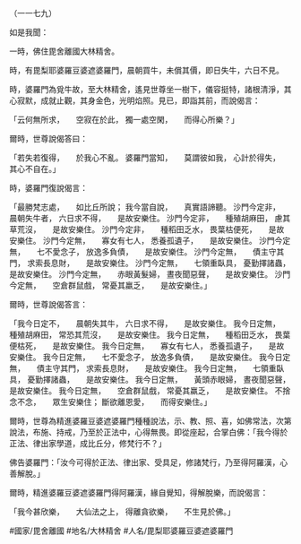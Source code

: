 （一一七九）

如是我聞：

一時，佛住毘舍離國大林精舍。

時，有毘梨耶婆羅豆婆遮婆羅門，晨朝買牛，未償其價，即日失牛，六日不見。

時，婆羅門為覓牛故，至大林精舍，遙見世尊坐一樹下，儀容挺特，諸根清淨，其心寂默，成就止觀，其身金色，光明焰照。見已，即詣其前，而說偈言：

「云何無所求，　　空寂在於此，
獨一處空閑，　　而得心所樂？」

爾時，世尊說偈答曰：

「若失若復得，　　於我心不亂。
婆羅門當知，　　莫謂彼如我，
心計於得失，　　其心不自在。」

時，婆羅門復說偈言：

「最勝梵志處，　　如比丘所說；
我今當自說，　　真實語諦聽。
沙門今定非，　　晨朝失牛者，
六日求不得，　　是故安樂住。
沙門今定非，　　種殖胡麻田，
慮其草荒沒，　　是故安樂住。
沙門今定非，　　種稻田乏水，
畏葉枯便死，　　是故安樂住。
沙門今定無，　　寡女有七人，
悉養孤遺子，　　是故安樂住。
沙門今定無，　　七不愛念子，
放逸多負債，　　是故安樂住。
沙門今定無，　　債主守其門，
求索長息財，　　是故安樂住。
沙門今定無，　　七領重臥具，
憂勤擇諸蟲，　　是故安樂住。
沙門今定無，　　赤眼黃髮婦，
晝夜聞惡聲，　　是故安樂住。
沙門今定無，　　空倉群鼠戲，
常憂其羸乏，　　是故安樂住。」

爾時，世尊說偈答言：

「我今日定不，　　晨朝失其牛，
六日求不得，　　是故安樂住。
我今日定無，　　種殖胡麻田，
常恐其荒沒，　　是故安樂住。
我今日定無，　　種稻田乏水，
畏葉便枯死，　　是故安樂住。
我今日定無，　　寡女有七人，
悉養孤遺子，　　是故安樂住。
我今日定無，　　七不愛念子，
放逸多負債，　　是故安樂住。
我今日定無，　　債主守其門，
求索長息財，　　是故安樂住。
我今日定無，　　七領重臥具，
憂勤擇諸蟲，　　是故安樂住。
我今日定無，　　黃頭赤眼婦，
晝夜聞惡聲，　　是故安樂住。
我今日定無，　　空倉群鼠戲，
常憂其羸乏，　　是故安樂住。
不捨念不念，　　眾生安樂住；
斷欲離恩愛，　　而得安樂住。」

爾時，世尊為精進婆羅豆婆遮婆羅門種種說法，示、教、照、喜，如佛常法，次第說法，布施、持戒，乃至於正法中，心得無畏。即從座起，合掌白佛：「我今得於正法、律出家學道，成比丘分，修梵行不？」

佛告婆羅門：「汝今可得於正法、律出家、受具足，修諸梵行，乃至得阿羅漢，心善解脫。」

爾時，精進婆羅豆婆遮婆羅門得阿羅漢，緣自覺知，得解脫樂，而說偈言：

「我今甚欣樂，　　大仙法之上，
得離貪欲樂，　　不生見於佛。」

#國家/毘舍離國
#地名/大林精舍
#人名/毘梨耶婆羅豆婆遮婆羅門
